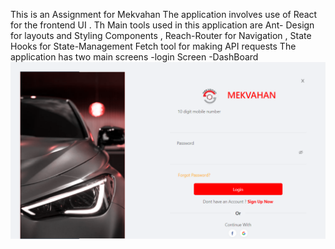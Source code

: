 This is an  Assignment for Mekvahan 
The application involves use of React for the frontend UI .
Th Main tools used in this application are Ant- Design for layouts and Styling Components , Reach-Router for Navigation , State Hooks for State-Management Fetch tool for making  API requests
The application has two main screens 
-login Screen
-DashBoard
![Screenshot](Login1.png)
